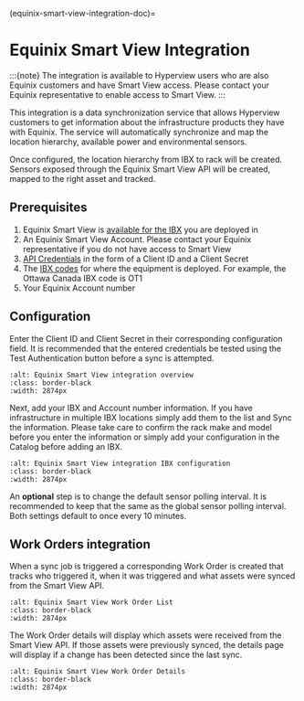(equinix-smart-view-integration-doc)=

# Equinix Smart View Integration

:::{note}
The integration is available to Hyperview users who are also Equinix customers and have Smart View access. Please contact your Equinix representative to enable access to Smart View.
:::

This integration is a data synchronization service that allows Hyperview customers to get information about the infrastructure products they have with Equinix. The service will automatically synchronize and map the location hierarchy, available power and environmental sensors.

Once configured, the location hierarchy from IBX to rack will be created. Sensors exposed through the Equinix Smart View API will be created, mapped to the right asset and tracked.

## Prerequisites

1. Equinix Smart View is [available for the IBX](https://docs.equinix.com/en-us/Content/Colocation/SmartView/smartview-availability.htm) you are deployed in
2. An Equinix Smart View Account. Please contact your Equinix representative if you do not have access to Smart View
3. [API Credentials](https://developer.equinix.com/docs?page=/dev-docs/smartview/overview) in the form of a Client ID and a Client Secret
4. The [IBX codes](https://www.equinix.com/data-centers) for where the equipment is deployed. For example, the Ottawa Canada IBX code is OT1
5. Your Equinix Account number

## Configuration

Enter the Client ID and Client Secret in their corresponding configuration field. It is recommended that the entered credentials be tested using the Test Authentication button before a sync is attempted.

```{image} /settings/media/equinix_smart_view_settings_overview.png
:alt: Equinix Smart View integration overview
:class: border-black
:width: 2874px
```

Next, add your IBX and Account number information. If you have infrastructure in multiple IBX locations simply add them to the list and Sync the information. Please take care to confirm the rack make and model before you enter the information or simply add your configuration in the Catalog before adding an IBX.

```{image} /settings/media/equinix_smart_view_settings_ibx_config.png
:alt: Equinix Smart View integration IBX configuration
:class: border-black
:width: 2874px
```

An **optional** step is to change the default sensor polling interval. It is recommended to keep that the same as the global sensor polling interval. Both settings default to once every 10 minutes.

## Work Orders integration

When a sync job is triggered a corresponding Work Order is created that tracks who triggered it, when it was triggered and what assets were synced from the Smart View API.

```{image} /settings/media/equinix_smart_view_workorder_list.png
:alt: Equinix Smart View Work Order List
:class: border-black
:width: 2874px
```

The Work Order details will display which assets were received from the Smart View API. If those assets were previously synced, the details page will display if a change has been detected since the last sync.

```{image} /settings/media/equinix_smart_view_workorder_details.png
:alt: Equinix Smart View Work Order Details
:class: border-black
:width: 2874px
```
